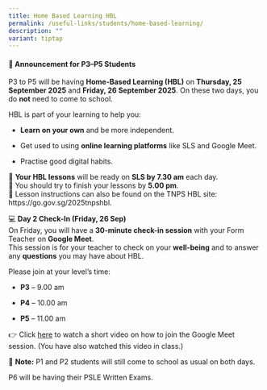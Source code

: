 ```yaml
---
title: Home Based Learning HBL
permalink: /useful-links/students/home-based-learning/
description: ""
variant: tiptap
---
```

<h4>📢 <strong>Announcement for P3–P5 Students</strong></h4>
<p>P3 to P5 will be having <strong>Home-Based Learning (HBL)</strong> on <strong>Thursday, 25 September 2025</strong> and <strong>Friday, 26 September 2025</strong>.
On these two days, you do <strong>not</strong> need to come to school.</p>
<p>HBL is part of your learning to help you:</p>
<ul data-tight="true" class="tight">
<li>
<p><strong>Learn on your own</strong> and be more independent.</p>
</li>
<li>
<p>Get used to using <strong>online learning platforms</strong> like SLS and
Google Meet.</p>
</li>
<li>
<p>Practise good digital habits.</p>
</li>
</ul>
<p>🔹 <strong>Your HBL lessons</strong> will be ready on <strong>SLS by 7.30 am</strong> each
day.
<br>🔹 You should try to finish your lessons by <strong>5.00 pm</strong>.
<br>🔹 Lesson instructions can also be found on the TNPS HBL site: <a rel="noopener noreferrer nofollow" target="_blank">https://go.gov.sg/2025tnpshbl</a>.</p>
<p>💻 <strong>Day 2 Check-In (Friday, 26 Sep)</strong>
<br>On Friday, you will have a <strong>30-minute check-in session</strong> with
your Form Teacher on <strong>Google Meet</strong>.
<br>This session is for your teacher to check on your <strong>well-being</strong> and
to answer any <strong>questions</strong> you may have about HBL.</p>
<p>Please join at your level’s time:</p>
<ul data-tight="true" class="tight">
<li>
<p><strong>P3</strong> – 9.00 am</p>
</li>
<li>
<p><strong>P4</strong> – 10.00 am</p>
</li>
<li>
<p><strong>P5</strong> – 11.00 am</p>
</li>
</ul>
<p>👉 Click <a href="https://drive.google.com/file/d/1Qv1uVnz4vbwef5RP_6FOq5b96H-EyMXN/view?usp=sharing" rel="noopener nofollow" target="_blank">here</a> to
watch a short video on how to join the Google Meet session. (You have also
watched this video in class.)</p>
<p>📌 <strong>Note:</strong> P1 and P2 students will still come to school as
usual on both days.</p>
<p>P6 will be having their PSLE Written Exams.</p>
<p>&nbsp;</p>